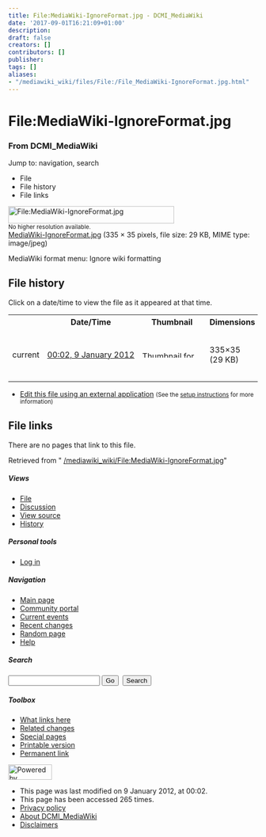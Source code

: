 ```yaml
---
title: File:MediaWiki-IgnoreFormat.jpg - DCMI_MediaWiki
date: '2017-09-01T16:21:09+01:00'
description: 
draft: false
creators: []
contributors: []
publisher: 
tags: []
aliases:
- "/mediawiki_wiki/files/File:/File_MediaWiki-IgnoreFormat.jpg.html"
---
```


<a id="top"></a>
# File:MediaWiki-IgnoreFormat.jpg

### From DCMI\_MediaWiki

Jump to: navigation, search
<!-- start content -->
- File
- File history
- File links

 [<img alt="File:MediaWiki-IgnoreFormat.jpg" src="/images/8/89/MediaWiki-IgnoreFormat.jpg" width="335" height="35">](/mediawiki_wiki/files/MediaWiki-IgnoreFormat.jpg)  
<small>No higher resolution available.</small>  
 [MediaWiki-IgnoreFormat.jpg](/images/8/89/MediaWiki-IgnoreFormat.jpg)‎ (335 × 35 pixels, file size: 29 KB, MIME type: image/jpeg)

MediaWiki format menu: Ignore wiki formatting

<!-- 
NewPP limit report
Preprocessor node count: 1/1000000
Post-expand include size: 0/2097152 bytes
Template argument size: 0/2097152 bytes
Expensive parser function count: 0/100
-->
## File history

Click on a date/time to view the file as it appeared at that time.

<table class="wikitable filehistory">
  <tr>
    <td></td>
    <th>Date/Time</th>
    <th>Thumbnail</th>
    <th>Dimensions</th>
    <th>User</th>
    <th>Comment</th>
  </tr>
  <tr>
    <td>current</td>
    <td class="filehistory-selected" style="white-space: nowrap;"><a href="/mediawiki_wiki/files/MediaWiki-IgnoreFormat.jpg">00:02, 9 January 2012</a></td>
    <td><a href="/images/8/89/MediaWiki-IgnoreFormat.jpg"><img alt="Thumbnail for version as of 00:02, 9 January 2012" src="/images/8/89/MediaWiki-IgnoreFormat.jpg" width="120" height="13"></a></td>
    <td>335×35 <span style="white-space: nowrap;">(29 KB)</span>
    </td>
    <td>
      <a href="/index.php?title=User:StuartSutton&amp;action=edit&amp;redlink=1" class="new mw-userlink" title="User:StuartSutton (page does not exist)">StuartSutton</a> <span style="white-space: nowrap;"> <span class="mw-usertoollinks">(<a href="/index.php?title=User_talk:StuartSutton&amp;action=edit&amp;redlink=1" class="new" title="User talk:StuartSutton (page does not exist)">Talk</a> | <a href="/index.php/Special:Contributions/StuartSutton" title="Special:Contributions/StuartSutton">contribs</a>)</span></span>
    </td>
    <td> <span class="comment">(MediaWiki format menu: Ignore wiki formatting)</span>
    </td>
  </tr>
</table>

  

- [Edit this file using an external application](/index.php?title=File:MediaWiki-IgnoreFormat.jpg&action=edit&externaledit=true&mode=file "File:MediaWiki-IgnoreFormat.jpg") <small>(See the <a href="http://www.mediawiki.org/wiki/Manual:External_editors" class="external text" rel="nofollow">setup instructions</a> for more information)</small>

## File links

There are no pages that link to this file.

Retrieved from " [/mediawiki_wiki/File:MediaWiki-IgnoreFormat.jpg](/mediawiki_wiki/files/File:/File:MediaWiki-IgnoreFormat.jpg.html)"

<!-- end content -->

##### Views

- [File](/mediawiki_wiki/files/File:/File:MediaWiki-IgnoreFormat.jpg.html)
- [Discussion](/index.php?title=File_talk:MediaWiki-IgnoreFormat.jpg&action=edit&redlink=1 "Discussion about the content page [t]")
- [View source](/index.php?title=File:MediaWiki-IgnoreFormat.jpg&action=edit "This page is protected.
You can view its source [e]")
- [History](/index.php?title=File:MediaWiki-IgnoreFormat.jpg&action=history "Past revisions of this page [h]")

##### Personal tools

- [Log in](/index.php?title=Special:UserLogin&returnto=File:MediaWiki-IgnoreFormat.jpg "You are encouraged to log in; however, it is not mandatory [o]")

<script type="text/javascript"> if (window.isMSIE55) fixalpha(); </script>

##### Navigation

- [Main page](/index.php/Main_Page "Visit the main page [z]")
- [Community portal](/index.php/DCMI_MediaWiki:Community_portal "About the project, what you can do, where to find things")
- [Current events](/index.php/DCMI_MediaWiki:Current_events "Find background information on current events")
- [Recent changes](/index.php/Special:RecentChanges "The list of recent changes in the wiki [r]")
- [Random page](/index.php/Special:Random "Load a random page [x]")
- [Help](/index.php/Help:Contents "The place to find out")

##### <label for="searchInput">Search</label>

<form action="/index.php" id="searchform">
				<input type="hidden" name="title" value="Special:Search">
				<input id="searchInput" title="Search DCMI_MediaWiki" accesskey="f" type="search" name="search">
				<input type="submit" name="go" class="searchButton" id="searchGoButton" value="Go" title="Go to a page with this exact name if exists"> 
				<input type="submit" name="fulltext" class="searchButton" id="mw-searchButton" value="Search" title="Search the pages for this text">
			</form>

##### Toolbox

- [What links here](/index.php/Special:WhatLinksHere/File:MediaWiki-IgnoreFormat.jpg "List of all wiki pages that link here [j]")
- [Related changes](/index.php/Special:RecentChangesLinked/File:MediaWiki-IgnoreFormat.jpg "Recent changes in pages linked from this page [k]")
- [Special pages](/index.php/Special:SpecialPages "List of all special pages [q]")
- [Printable version](/index.php?title=File:MediaWiki-IgnoreFormat.jpg&printable=yes "Printable version of this page [p]")
- [Permanent link](/index.php?title=File:MediaWiki-IgnoreFormat.jpg&oldid=2169 "Permanent link to this revision of the page")

<!-- end of the left (by default at least) column -->

 [<img src="/skins/common/images/poweredby_mediawiki_88x31.png" height="31" width="88" alt="Powered by MediaWiki">](http://www.mediawiki.org/)

- This page was last modified on 9 January 2012, at 00:02.
- This page has been accessed 265 times.
- [Privacy policy](/index.php/DCMI_MediaWiki:Privacy_policy "DCMI MediaWiki:Privacy policy")
- [About DCMI\_MediaWiki](/index.php/DCMI_MediaWiki:About "DCMI MediaWiki:About")
- [Disclaimers](/index.php/DCMI_MediaWiki:General_disclaimer "DCMI MediaWiki:General disclaimer")

<script>if (window.runOnloadHook) runOnloadHook();</script><!-- Served in 0.445 secs. -->
